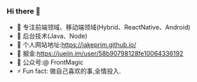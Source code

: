 ### Hi there 👋

<!--
**JakePrim/JakePrim** is a ✨ _special_ ✨ repository because its `README.md` (this file) appears on your GitHub profile.

Here are some ideas to get you started:

- 🔭 I’m currently working on ...
- 🌱 I’m currently learning ...
- 👯 I’m looking to collaborate on ...
- 🤔 I’m looking for help with ...
- 💬 Ask me about ...
- 📫 How to reach me: ...
- 😄 Pronouns: ...
- ⚡ Fun fact: ...
-->

- 🔭 专注前端领域、移动端领域(Hybrid、ReactNative、Android)
- 🌱 后台技术(Java、Node)
- 👯 个人网站地址:https://jakeprim.github.io/
- 💬 掘金:https://juejin.im/user/58b90798128fe10064336192
- 🤔 公众号:@ FrontMagic
- ⚡ Fun fact: 做自己喜欢的事,全情投入.
